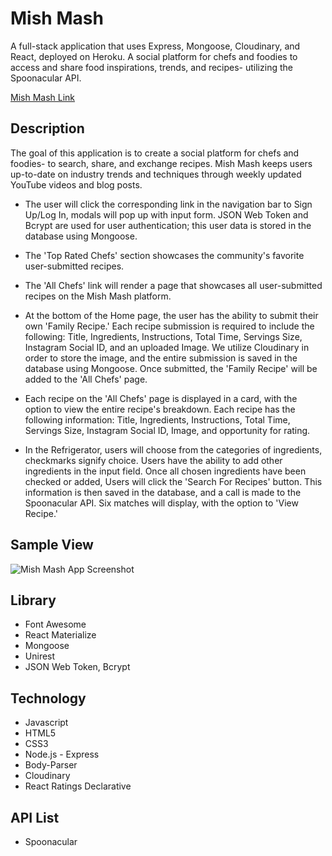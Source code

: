 # Mish Mash

A full-stack application that uses Express, Mongoose, Cloudinary, and React, deployed on Heroku. 
A social platform for chefs and foodies to access and share food inspirations, trends, and recipes- utilizing the Spoonacular API.

[Mish Mash Link](https://guarded-depths-70836.herokuapp.com/ "Mish-Mash Link")


## Description

The goal of this application is to create a social platform for chefs and foodies- to search, share, and exchange recipes.
Mish Mash keeps users up-to-date on industry trends and techniques through weekly updated YouTube videos and blog posts.

+ The user will click the corresponding link in the navigation bar to Sign Up/Log In, modals will pop up with input form. JSON Web Token and Bcrypt are used for user authentication; this user data is stored in the database using Mongoose. 

+ The 'Top Rated Chefs' section showcases the community's favorite user-submitted recipes. 

+ The 'All Chefs' link will render a page that showcases all user-submitted recipes on the Mish Mash platform.

+ At the bottom of the Home page, the user has the ability to submit their own 'Family Recipe.' Each recipe submission is required to include the following: Title, Ingredients, Instructions, Total Time, Servings Size, Instagram Social ID, and an uploaded Image. We utilize Cloudinary in order to store the image, and the entire submission is saved in the database using Mongoose. Once submitted, the 'Family Recipe' will be added to the 'All Chefs' page.

+ Each recipe on the 'All Chefs' page is displayed in a card, with the option to view the entire recipe's breakdown. Each recipe has the following information: Title, Ingredients, Instructions, Total Time, Servings Size, Instagram Social ID,  Image, and opportunity for rating.

+ In the Refrigerator, users will choose from the categories of ingredients, checkmarks signify choice. Users have the ability to add other ingredients in the input field. Once all chosen ingredients have been checked or added, Users will click the 'Search For Recipes' button. This information is then saved in the database, and a call is made to the Spoonacular API. Six matches will display, with the option to 'View Recipe.'



## Sample View

![Mish Mash App Screenshot](/images/screenshot.jpg/)


## Library 

+ Font Awesome
+ React Materialize
+ Mongoose
+ Unirest
+ JSON Web Token, Bcrypt

## Technology

+ Javascript
+ HTML5
+ CSS3
+ Node.js - Express
+ Body-Parser
+ Cloudinary
+ React Ratings Declarative

## API List

+ Spoonacular

